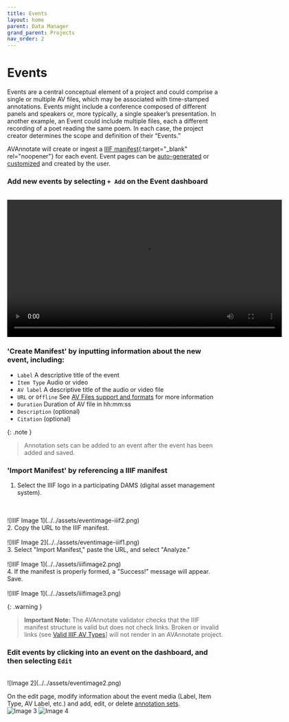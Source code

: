 ```yaml
---
title: Events
layout: home
parent: Data Manager
grand_parent: Projects
nav_order: 2
---
```

# Events

Events are a central conceptual element of a project and could comprise a single or multiple AV files, which may be associated with time-stamped annotations. Events might include a conference composed of different panels and speakers or, more typically, a single speaker’s presentation. In another example, an Event could include multiple files, each a different recording of a poet reading the same poem. In each case, the project creator determines the scope and definition of their “Events.”

AVAnnotate will create or ingest a [IIIF manifest](https://iiif.io/guides/using_iiif_resources/){:target="_blank" rel="noopener"} for each event. Event pages can be [auto-generated](https://avannotate.github.io/documentation/pages/auto/) or [customized](https://avannotate.github.io/documentation/pages/custom/) and created by the user.

### Add new events by selecting `+ Add` on the Event dashboard
<br>

<video width="640" controls>
  <source src="https://archive.org/download/import_event_edited_1/import_event_edited_1.mp4" type="video/mp4">
  Your browser does not support the video tag.
</video>


<br>

### 'Create Manifest' by inputting information about the new event, including: 
- `Label` A descriptive title of the event
- `Item Type` Audio or video
- `AV label` A descriptive title of the audio or video file
- `URL` or `Offline` See [AV Files support and formats](https://avannotate.github.io/documentation/pages/av/) for more information
- `Duration` Duration of AV file in hh:mm:ss
- `Description` (optional)
- `Citation` (optional)

{: .note }
> Annotation sets can be added to an event after the event has been added and saved. 

### 'Import Manifest' by referencing a IIIF manifest

1. Select the IIIF logo in a participating DAMS (digital asset management system). 
<br>
<br>
![IIIF Image 1](../../assets/eventimage-iiif2.png) 
<br>
2. Copy the URL to the IIIF manifest.  
<br>
<br>
![IIIF Image 2](../../assets/eventimage-iiif1.png) 
<br>
3. Select "Import Manifest," paste the URL, and select "Analyze."
<br>
<br>
![IIIF Image 1](../../assets/iiifimage2.png) 
<br>
4.  If the manifest is properly formed, a "Success!" message will appear. Save.
<br>
<br>
![IIIF Image 1](../../assets/iiifimage3.png) 
<br>

{: .warning }
> **Important Note:** The AVAnnotate validator checks that the IIIF manifest structure is valid but does not check links. Broken or invalid links (see [Valid IIIF AV Types](https://avannotate.github.io/documentation/pages/av/)] will not render in an AVAnnotate project. 

### Edit events by clicking into an event on the dashboard, and then selecting `Edit` 
<br>
![Image 2](../../assets/eventimage2.png)

On the edit page, modify information about the event media (Label, Item Type, AV Label, etc.) and add, edit, or delete [annotation sets](https://avannotate.github.io/documentation/pages/sets/). 
<br>
![Image 3](../../assets/eventimage3.png) 
![Image 4](../../assets/eventimage4.png) 
